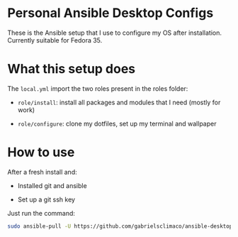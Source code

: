 # Personal Ansible Desktop Configs

These is the Ansible setup that I use to configure my OS after installation. Currently suitable for Fedora 35.

# What this setup does

The `local.yml` import the two roles present in the roles folder:

  - `role/install`: install all packages and modules that I need (mostly for work)
  
  - `role/configure`: clone my dotfiles, set up my terminal and wallpaper

# How to use

After a fresh install and:

  - Installed git and ansible
  
  - Set up a git ssh key

Just run the command:

```sh
sudo ansible-pull -U https://github.com/gabrielsclimaco/ansible-desktop-config.git
```
